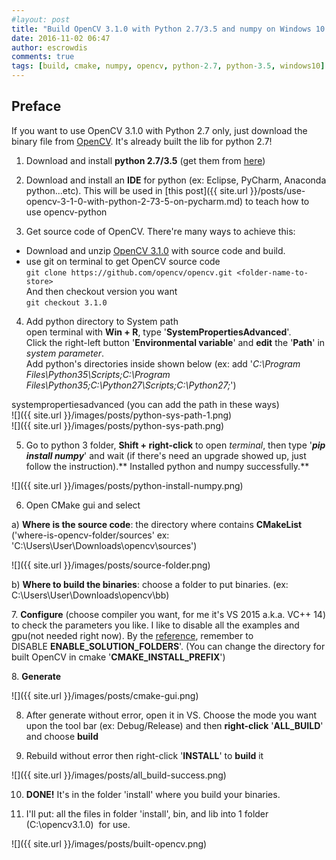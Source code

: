 ```yaml
---
#layout: post
title: "Build OpenCV 3.1.0 with Python 2.7/3.5 and numpy on Windows 10 64 bit"
date: 2016-11-02 06:47
author: escrowdis
comments: true
tags: [build, cmake, numpy, opencv, python-2.7, python-3.5, windows10]
---
```

## Preface
If you want to use OpenCV 3.1.0 with Python 2.7 only, just download the binary file from [OpenCV](http://opencv.org/downloads.html). It's already built the lib for python 2.7!

1. Download and install **python 2.7/3.5** (get them from [here](https://www.python.org/downloads/))

2. Download and install an **IDE** for python (ex: Eclipse, PyCharm, Anaconda python...etc). This will be used in [this post]({{ site.url }}/posts/use-opencv-3-1-0-with-python-2-73-5-on-pycharm.md) to teach how to use opencv-python

3. Get source code of OpenCV. There're many ways to achieve this:
  - Download and unzip [OpenCV 3.1.0](http://opencv.org/downloads.html) with source code and build.
  - use git on terminal to get OpenCV source code<br>
`git clone https://github.com/opencv/opencv.git <folder-name-to-store>`<br>
And then checkout version you want<br>
`git checkout 3.1.0`

4. Add python directory to System path<br>
open terminal with **Win + R**, type '**SystemPropertiesAdvanced**'.<br>
Click the right-left button '**Environmental variable**' and **edit** the '**Path**' in *system parameter*.<br>
Add python's directories inside shown below (ex: add '*C:\Program Files\Python35\Scripts;C:\Program Files\Python35;C:\Python27\Scripts;C:\Python27;*')

systempropertiesadvanced
(you can add the path in these ways)<br>
![]({{ site.url }}/images/posts/python-sys-path-1.png)<br>
![]({{ site.url }}/images/posts/python-sys-path.png)

5. Go to python 3 folder, **Shift + right-click** to open *terminal*, then type '***pip install numpy***' and wait (if there's need an upgrade showed up, just follow the instruction).** Installed python and numpy successfully.**

![]({{ site.url }}/images/posts/python-install-numpy.png)

6. Open CMake gui and select

a) **Where is the source code**: the directory where contains **CMakeList** ('where-is-opencv-folder/sources' ex: 'C:\Users\User\Downloads\opencv\sources')

![]({{ site.url }}/images/posts/source-folder.png)

b) **Where to build the binaries**: choose a folder to put binaries. (ex: C:\Users\User\Downloads\opencv\bb)

7. **Configure** (choose compiler you want, for me it's VS 2015 a.k.a. VC++ 14) to check the parameters you like. I like to disable all the examples and gpu(not needed right now). By the [reference](http://docs.opencv.org/3.1.0/d5/de5/tutorial_py_setup_in_windows.html), remember to DISABLE <b>ENABLE_SOLUTION_FOLDERS</b>'. (You can change the directory for built OpenCV in cmake '**CMAKE_INSTALL_PREFIX**')

8. **Generate**

![]({{ site.url }}/images/posts/cmake-gui.png)

8. After generate without error, open it in VS. Choose the mode you want upon the tool bar (ex: Debug/Release) and then **right-click** '**ALL_BUILD**' and choose <b>build</b>

9. Rebuild without error then right-click '**INSTALL**' to **build** it

![]({{ site.url }}/images/posts/all_build-success.png)

10. **DONE!** It's in the folder 'install' where you build your binaries.

11. I'll put: all the files in folder 'install', bin, and lib into 1 folder (C:\opencv3.1.0)  for use.

![]({{ site.url }}/images/posts/built-opencv.png)
